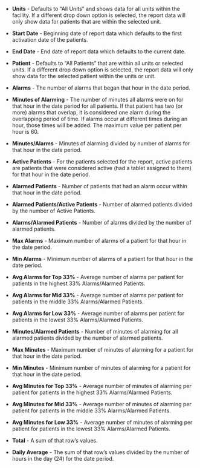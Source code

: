 * **Units** - Defaults to “All Units” and shows data for all units within the facility.  If a different drop down option is selected, the report data will only show data for patients that are within the selected unit.

* **Start Date** - Beginning date of report data which defaults to the first activation date of the patients.

* **End Date** - End date of report data which defaults to the current date.

* **Patient** - Defaults to “All Patients” that are within all units or selected units.  If a different drop down option is selected, the report data will only show data for the selected patient within the units or unit.

* **Alarms** - The number of alarms that began that hour in the date period.

* **Minutes of Alarming** - The number of minutes all alarms were on for that hour in the date period for all patients. If that patient has two (or more) alarms that overlap, it is considered one alarm during the overlapping period of time.  If alarms occur at different times during an hour, those times will be added. The maximum value per patient per hour is 60.

* **Minutes/Alarms** - Minutes of alarming divided by number of alarms for that hour in the date period.

* **Active Patients** - For the patients selected for the report, active patients are patients that were considered active (had a tablet assigned to them) for that hour in the date period.

* **Alarmed Patients** - Number of patients that had an alarm occur within that hour in the date period.

* **Alarmed Patients/Active Patients** - Number of alarmed patients divided by the number of Active Patients.

* **Alarms/Alarmed Patients** - Number of alarms divided by the number of alarmed patients.

* **Max Alarms** - Maximum number of alarms of a patient for that hour in the date period.

* **Min Alarms** - Minimum number of alarms of a patient for that hour in the date period.

* **Avg Alarms for Top 33%** - Average number of alarms per patient for patients in the highest 33% Alarms/Alarmed Patients.

* **Avg Alarms for Mid 33%** - Average number of alarms per patient for patients in the middle 33% Alarms/Alarmed Patients.

* **Avg Alarms for Low 33%** - Average number of alarms per patient for patients in the lowest 33% Alarms/Alarmed Patients.

* **Minutes/Alarmed Patients** - Number of minutes of alarming for all alarmed patients divided by the number of alarmed patients.

* **Max Minutes** - Maximum number of minutes of alarming for a patient for that hour in the date period.

* **Min Minutes** - Minimum number of minutes of alarming for a patient for that hour in the date period.

* **Avg Minutes for Top 33%** - Average number of minutes of alarming per patient for patients in the highest 33% Alarms/Alarmed Patients.

* **Avg Minutes for Mid 33%** - Average number of minutes of alarming per patient for patients in the middle 33% Alarms/Alarmed Patients.

* **Avg Minutes for Low 33%** - Average number of minutes of alarming per patient for patients in the lowest 33% Alarms/Alarmed Patients.

* **Total** - A sum of that row’s values.

* **Daily Average** - The sum of that row’s values divided by the number of hours in the day (24) for the date period.
